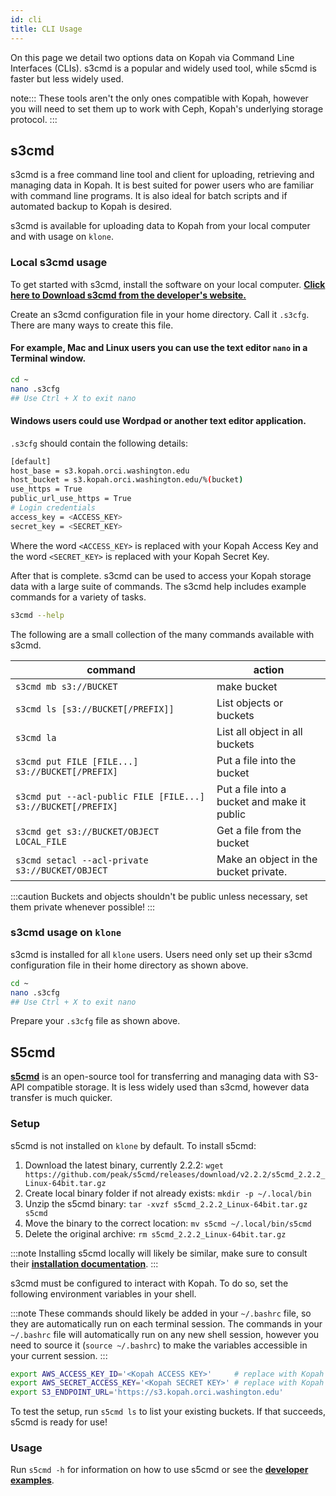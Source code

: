 ```yaml
---
id: cli
title: CLI Usage
---
```


On this page we detail two options data on Kopah via Command Line Interfaces (CLIs). s3cmd is a popular and widely used tool, while s5cmd is faster but less widely used.

note:::
These tools aren't the only ones compatible with Kopah, however you will need to set them up to work with Ceph, Kopah's underlying storage protocol.
:::

## s3cmd

s3cmd is a free command line tool and client for uploading, retrieving and managing data in Kopah. It is best suited for power users who are familiar with command line programs. It is also ideal for batch scripts and if automated backup to Kopah is desired.

s3cmd is available for uploading data to Kopah from your local computer and with usage on `klone`.

### Local s3cmd usage

To get started with s3cmd, install the software on your local computer. [**Click here to Download s3cmd from the developer's website.**](https://s3tools.org/s3cmd)

Create an s3cmd configuration file in your home directory. Call it `.s3cfg`. There are many ways to create this file.

#### For example, Mac and Linux users you can use the text editor `nano` in a Terminal window.

```bash
cd ~
nano .s3cfg
## Use Ctrl + X to exit nano
```

#### Windows users could use Wordpad or another text editor application.

`.s3cfg` should contain the following details:

```bash title=".s3cfg"
[default]
host_base = s3.kopah.orci.washington.edu
host_bucket = s3.kopah.orci.washington.edu/%(bucket)
use_https = True
public_url_use_https = True
# Login credentials
access_key = <ACCESS_KEY>
secret_key = <SECRET_KEY>
```

Where the word `<ACCESS_KEY>` is replaced with your Kopah Access Key and the word `<SECRET_KEY>` is replaced with your Kopah Secret Key.

After that is complete. s3cmd can be used to access your Kopah storage data with a large suite of commands. The s3cmd help includes example commands for a variety of tasks.

```bash 
s3cmd --help
```

The following are a small collection of the many commands available with s3cmd.

| command | action|
|---------|-------|
|`s3cmd mb s3://BUCKET`|make bucket|
|`s3cmd ls [s3://BUCKET[/PREFIX]]`|List objects or buckets|
|`s3cmd la`|List all object in all buckets|
|`s3cmd put FILE [FILE...] s3://BUCKET[/PREFIX]`|Put a file into the bucket|
|`s3cmd put --acl-public FILE [FILE...] s3://BUCKET[/PREFIX]`|Put a file into a bucket and make it public|
|`s3cmd get s3://BUCKET/OBJECT LOCAL_FILE`|Get a file from the bucket|
|`s3cmd setacl --acl-private s3://BUCKET/OBJECT`|Make an object in the bucket private.|

:::caution
Buckets and objects shouldn't be public unless necessary, set them private whenever possible!
:::

### s3cmd usage on `klone`

s3cmd is installed for all `klone` users. Users need only set up their s3cmd configuration file in their home directory as shown above.

```bash
cd ~
nano .s3cfg
## Use Ctrl + X to exit nano
```
Prepare your `.s3cfg` file as shown above.

## S5cmd

[**s5cmd**](https://github.com/peak/s5cmd) is an open-source tool for transferring and managing data with S3-API compatible storage. It is less widely used than s3cmd, however data transfer is much quicker.

### Setup

s5cmd is not installed on `klone` by default. To install s5cmd:

1. Download the latest binary, currently 2.2.2: `wget  https://github.com/peak/s5cmd/releases/download/v2.2.2/s5cmd_2.2.2_Linux-64bit.tar.gz`
2. Create local binary folder if not already exists: `mkdir -p ~/.local/bin`
3. Unzip the s5cmd binary: `tar -xvzf s5cmd_2.2.2_Linux-64bit.tar.gz s5cmd`
4. Move the binary to the correct location: `mv s5cmd ~/.local/bin/s5cmd`
5. Delete the original archive: `rm s5cmd_2.2.2_Linux-64bit.tar.gz`

:::note
Installing s5cmd locally will likely be similar, make sure to consult their [**installation documentation**](s5cmd_2.2.2_Linux-64bit.tar.gz).
:::

s3cmd must be configured to interact with Kopah. To do so, set the following environment variables in your shell.

:::note
These commands should likely be added in your `~/.bashrc` file, so they are automatically run on each terminal session. The commands in your `~/.bashrc` file will automatically run on any new shell session, however you need to source it (`source ~/.bashrc`) to make the variables accessible in your current session.
:::

```bash
export AWS_ACCESS_KEY_ID='<Kopah ACCESS KEY>'     # replace with Kopah access key
export AWS_SECRET_ACCESS_KEY='<Kopah SECRET KEY>' # replace with Kopah secret key
export S3_ENDPOINT_URL='https://s3.kopah.orci.washington.edu'
```

To test the setup, run `s5cmd ls` to list your existing buckets. If that succeeds, s5cmd is ready for use!

### Usage

Run `s5cmd -h` for information on how to use s5cmd or see the [**developer examples**](https://github.com/peak/s5cmd).
